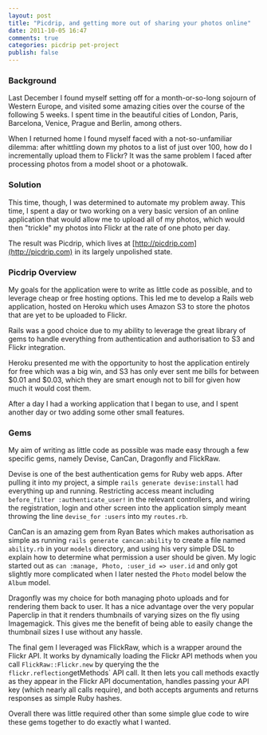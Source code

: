 ```yaml
---
layout: post
title: "Picdrip, and getting more out of sharing your photos online"
date: 2011-10-05 16:47
comments: true
categories: picdrip pet-project
publish: false
---
```


### Background

Last December I found myself setting off for a month-or-so-long sojourn of Western Europe, and visited some amazing cities over the course of the following 5 weeks. I spent time in the beautiful cities of London, Paris, Barcelona, Venice, Prague and Berlin, among others.

When I returned home I found myself faced with a not-so-unfamiliar dilemma: after whittling down my photos to a list of just over 100, how do I incrementally upload them to Flickr? It was the same problem I faced after processing photos from a model shoot or a photowalk.

### Solution

This time, though, I was determined to automate my problem away. This time, I spent a day or two working on a very basic version of an online application that would allow me to upload all of my photos, which would then "trickle" my photos into Flickr at the rate of one photo per day.

The result was Picdrip, which lives at [http://picdrip.com](http://picdrip.com) in its largely unpolished state.

### Picdrip Overview

My goals for the application were to write as little code as possible, and to leverage cheap or free hosting options. This led me to develop a Rails web application, hosted on Heroku which uses Amazon S3 to store the photos that are yet to be uploaded to Flickr.

Rails was a good choice due to my ability to leverage the great library of gems to handle everything from authentication and authorisation to S3 and Flickr integration.

Heroku presented me with the opportunity to host the application entirely for free which was a big win, and S3 has only ever sent me bills for between $0.01 and $0.03, which they are smart enough not to bill for given how much it would cost them.

After a day I had a working application that I began to use, and I spent another day or two adding some other small features.

### Gems

My aim of writing as little code as possible was made easy through a few specific gems, namely Devise, CanCan, Dragonfly and FlickRaw.

Devise is one of the best authentication gems for Ruby web apps. After pulling it into my project, a simple `rails generate devise:install` had everything up and running. Restricting access meant including `before_filter :authenticate_user!` in the relevant controllers, and wiring the registration, login and other screen into the application simply meant throwing the line `devise_for :users` into my `routes.rb`.

CanCan is an amazing gem from Ryan Bates which makes authorisation as simple as running `rails generate cancan:ability` to create a file named `ability.rb` in your `models` directory, and using his very simple DSL to explain how to determine what permission a user should be given. My logic started out as `can :manage, Photo, :user_id => user.id` and only got slightly more complicated when I later nested the `Photo` model below the `Album` model.

Dragonfly was my choice for both managing photo uploads and for rendering them back to user. It has a nice advantage over the very popular Paperclip in that it renders thumbnails of varying sizes on the fly using Imagemagick. This gives me the benefit of being able to easily change the thumbnail sizes I use without any hassle.

The final gem I leveraged was FlickRaw, which is a wrapper around the Flickr API. It works by dynamically loading the Flickr API methods when you call `FlickRaw::Flickr.new` by querying the the `flickr.reflection`getMethods` API call. It then lets you call methods exactly as they appear in the Flickr API documentation, handles passing your API key (which nearly all calls require), and both accepts arguments and returns responses as simple Ruby hashes.

Overall there was little required other than some simple glue code to wire these gems together to do exactly what I wanted.
